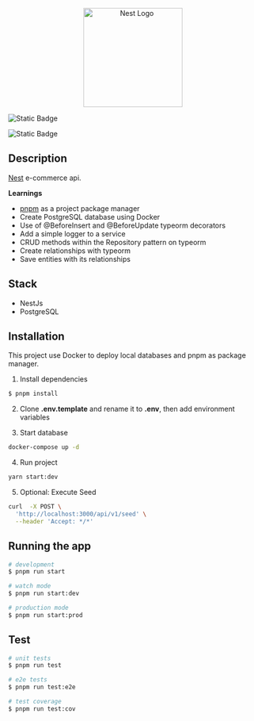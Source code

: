 <p align="center">
  <a href="http://nestjs.com/" target="blank"><img src="https://nestjs.com/img/logo-small.svg" width="200" alt="Nest Logo" /></a>
</p>

[circleci-image]: https://img.shields.io/circleci/build/github/nestjs/nest/master?token=abc123def456
[circleci-url]: https://circleci.com/gh/nestjs/nest

![Static Badge](https://img.shields.io/badge/Node%20-%20v18.16.1%20-%20green)

![Static Badge](https://img.shields.io/badge/pnpm%20-%20v7.22.0%20-%20rgb(252%2C%20154%2C%2051))


## Description

[Nest](https://github.com/nestjs/nest) e-commerce api.

__Learnings__

- [pnpm](https://pnpm.io/) as a project package manager
- Create PostgreSQL database using Docker
- Use of @BeforeInsert and @BeforeUpdate typeorm decorators
- Add a simple logger to a service
- CRUD methods within the Repository pattern on typeorm
- Create relationships with typeorm
- Save entities with its relationships

## Stack

- NestJs
- PostgreSQL

## Installation

This project use Docker to deploy local databases and pnpm as package manager.

1. Install dependencies
```bash
$ pnpm install
```

2. Clone __.env.template__ and rename it to __.env__, then add environment variables
   

3. Start database
```bash
docker-compose up -d
```

4. Run project
```bash
yarn start:dev
```

5. Optional: Execute Seed
```bash
curl  -X POST \
  'http://localhost:3000/api/v1/seed' \
  --header 'Accept: */*'
```

## Running the app

```bash
# development
$ pnpm run start

# watch mode
$ pnpm run start:dev

# production mode
$ pnpm run start:prod
```

## Test

```bash
# unit tests
$ pnpm run test

# e2e tests
$ pnpm run test:e2e

# test coverage
$ pnpm run test:cov
```
